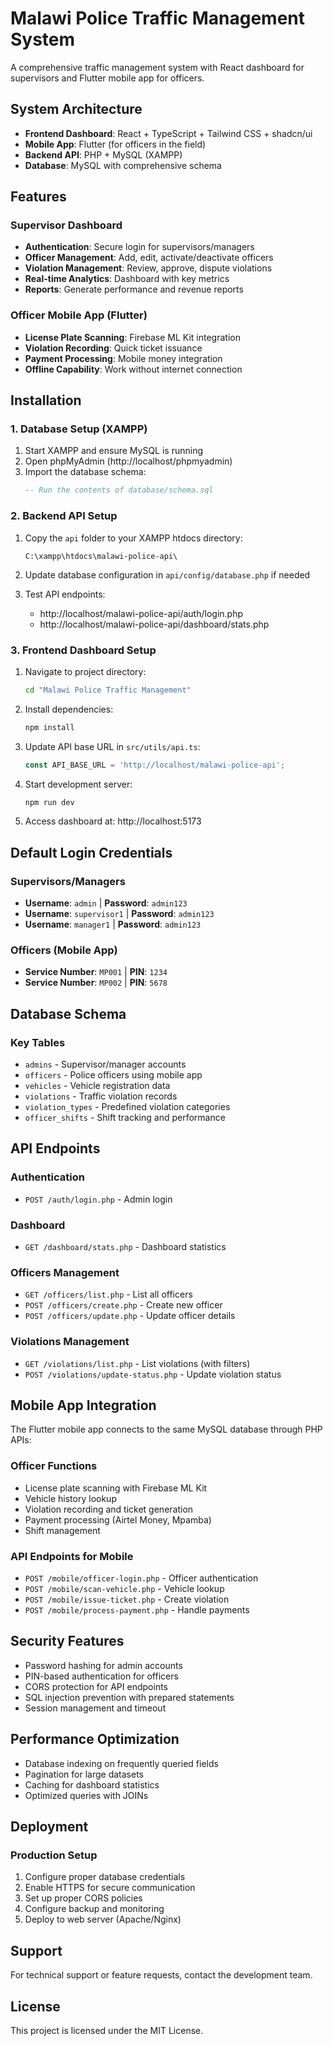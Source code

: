 # Malawi Police Traffic Management System

A comprehensive traffic management system with React dashboard for supervisors and Flutter mobile app for officers.

## System Architecture

- **Frontend Dashboard**: React + TypeScript + Tailwind CSS + shadcn/ui
- **Mobile App**: Flutter (for officers in the field)
- **Backend API**: PHP + MySQL (XAMPP)
- **Database**: MySQL with comprehensive schema

## Features

### Supervisor Dashboard
- **Authentication**: Secure login for supervisors/managers
- **Officer Management**: Add, edit, activate/deactivate officers
- **Violation Management**: Review, approve, dispute violations
- **Real-time Analytics**: Dashboard with key metrics
- **Reports**: Generate performance and revenue reports

### Officer Mobile App (Flutter)
- **License Plate Scanning**: Firebase ML Kit integration
- **Violation Recording**: Quick ticket issuance
- **Payment Processing**: Mobile money integration
- **Offline Capability**: Work without internet connection

## Installation

### 1. Database Setup (XAMPP)

1. Start XAMPP and ensure MySQL is running
2. Open phpMyAdmin (http://localhost/phpmyadmin)
3. Import the database schema:
   ```sql
   -- Run the contents of database/schema.sql
   ```

### 2. Backend API Setup

1. Copy the `api` folder to your XAMPP htdocs directory:
   ```
   C:\xampp\htdocs\malawi-police-api\
   ```

2. Update database configuration in `api/config/database.php` if needed

3. Test API endpoints:
   - http://localhost/malawi-police-api/auth/login.php
   - http://localhost/malawi-police-api/dashboard/stats.php

### 3. Frontend Dashboard Setup

1. Navigate to project directory:
   ```bash
   cd "Malawi Police Traffic Management"
   ```

2. Install dependencies:
   ```bash
   npm install
   ```

3. Update API base URL in `src/utils/api.ts`:
   ```typescript
   const API_BASE_URL = 'http://localhost/malawi-police-api';
   ```

4. Start development server:
   ```bash
   npm run dev
   ```

5. Access dashboard at: http://localhost:5173

## Default Login Credentials

### Supervisors/Managers
- **Username**: `admin` | **Password**: `admin123`
- **Username**: `supervisor1` | **Password**: `admin123`
- **Username**: `manager1` | **Password**: `admin123`

### Officers (Mobile App)
- **Service Number**: `MP001` | **PIN**: `1234`
- **Service Number**: `MP002` | **PIN**: `5678`

## Database Schema

### Key Tables
- `admins` - Supervisor/manager accounts
- `officers` - Police officers using mobile app
- `vehicles` - Vehicle registration data
- `violations` - Traffic violation records
- `violation_types` - Predefined violation categories
- `officer_shifts` - Shift tracking and performance

## API Endpoints

### Authentication
- `POST /auth/login.php` - Admin login

### Dashboard
- `GET /dashboard/stats.php` - Dashboard statistics

### Officers Management
- `GET /officers/list.php` - List all officers
- `POST /officers/create.php` - Create new officer
- `POST /officers/update.php` - Update officer details

### Violations Management
- `GET /violations/list.php` - List violations (with filters)
- `POST /violations/update-status.php` - Update violation status

## Mobile App Integration

The Flutter mobile app connects to the same MySQL database through PHP APIs:

### Officer Functions
- License plate scanning with Firebase ML Kit
- Vehicle history lookup
- Violation recording and ticket generation
- Payment processing (Airtel Money, Mpamba)
- Shift management

### API Endpoints for Mobile
- `POST /mobile/officer-login.php` - Officer authentication
- `POST /mobile/scan-vehicle.php` - Vehicle lookup
- `POST /mobile/issue-ticket.php` - Create violation
- `POST /mobile/process-payment.php` - Handle payments

## Security Features

- Password hashing for admin accounts
- PIN-based authentication for officers
- CORS protection for API endpoints
- SQL injection prevention with prepared statements
- Session management and timeout

## Performance Optimization

- Database indexing on frequently queried fields
- Pagination for large datasets
- Caching for dashboard statistics
- Optimized queries with JOINs

## Deployment

### Production Setup
1. Configure proper database credentials
2. Enable HTTPS for secure communication
3. Set up proper CORS policies
4. Configure backup and monitoring
5. Deploy to web server (Apache/Nginx)

## Support

For technical support or feature requests, contact the development team.

## License

This project is licensed under the MIT License.